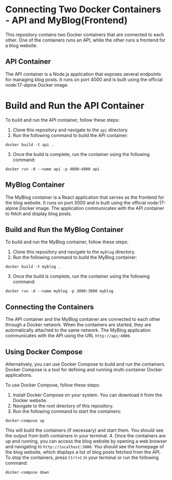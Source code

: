 # Connecting Two Docker Containers - API and MyBlog(Frontend)
This repository contains two Docker containers that are connected to each other. One of the containers runs an API, while the other runs a frontend for a blog website.

## API Container
The API container is a Node.js application that exposes several endpoints for managing blog posts. It runs on port 4000 and is built using the official node:17-alpine Docker image.

# Build and Run the API Container
To build and run the API container, follow these steps:

1. Clone this repository and navigate to the `api` directory.
2. Run the following command to build the API container:
```
docker build -t api .
```
3. Once the build is complete, run the container using the following command:
```
docker run -d --name api -p 4000:4000 api
```
## MyBlog Container
The MyBlog container is a React application that serves as the frontend for the blog website. It runs on port 3000 and is built using the official node:17-alpine Docker image. The application communicates with the API container to fetch and display blog posts.

## Build and Run the MyBlog Container
To build and run the MyBlog container, follow these steps:

1. Clone this repository and navigate to the `myblog` directory.
2. Run the following command to build the MyBlog container:

```
docker build -t myblog .
```
3. Once the build is complete, run the container using the following command:

```
docker run -d --name myblog -p 3000:3000 myblog
```

## Connecting the Containers
The API container and the MyBlog container are connected to each other through a Docker network. When the containers are started, they are automatically attached to the same network. The MyBlog application communicates with the API using the URL `http://api:4000`.

## Using Docker Compose
Alternatively, you can use Docker Compose to build and run the containers. Docker Compose is a tool for defining and running multi-container Docker applications.

To use Docker Compose, follow these steps:

1. Install Docker Compose on your system. You can download it from the Docker website.
2. Navigate to the root directory of this repository.
3. Run the following command to start the containers:
```
docker-compose up
```
This will build the containers (if necessary) and start them. You should see the output from both containers in your terminal.
4. Once the containers are up and running, you can access the blog website by opening a web browser and navigating to `http://localhost:3000`. You should see the homepage of the blog website, which displays a list of blog posts fetched from the API.
To stop the containers, press `Ctrl+C` in your terminal or run the following command:
```
docker-compose down
```

